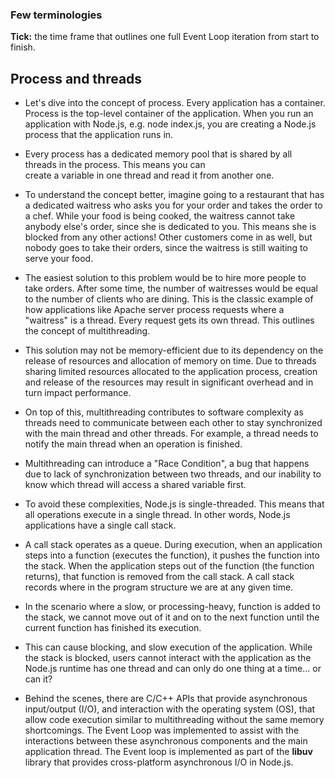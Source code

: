 ### Few terminologies ### 

**Tick:** the time frame that outlines one full Event Loop iteration from start to finish.

## Process and threads ##

- Let's dive into the concept of process. Every application has a container. Process is the top-level container of the application. When you run an application with Node.js, e.g. node index.js, you are creating a Node.js process that the application runs in.
- Every process has a dedicated memory pool that is shared by all threads in the process. This means you can    
create a variable in one thread and read it from another one.
- To understand the concept better, imagine going to a restaurant that has a dedicated waitress who asks you for your order and takes the order to a chef. While your food is being cooked, the waitress cannot take anybody else's order, since she is dedicated to you. This means she is blocked from any other actions! Other customers come in as well, but nobody goes to take their orders, since the waitress is still waiting to serve your food.

- The easiest solution to this problem would be to hire more people to take orders. After some time, the number of
  waitresses would be equal to the number of clients who are dining. This is the classic example of how applications like Apache server process requests where a "waitress" is a thread. Every request gets its own thread. This outlines the concept of multithreading.

- This solution may not be memory-efficient due to its dependency on the release of resources and allocation of memory on time. Due to threads sharing limited resources allocated to the application process, creation and release of the resources may result in significant overhead and in turn impact performance.

- On top of this, multithreading contributes to software complexity as threads need to communicate between each other to
  stay synchronized with the main thread and other threads. For example, a thread needs to notify the main thread when
  an operation is finished.

- Multithreading can introduce a "Race Condition", a bug that happens due to lack of synchronization between two
  threads, and our inability to know which thread will access a shared variable first.

- To avoid these complexities, Node.js is single-threaded. This means that all operations execute in a single thread. In
  other words, Node.js applications have a single call stack.

- A call stack operates as a queue. During execution, when an application steps into a function (executes the function),
  it pushes the function into the stack. When the application steps out of the function (the function returns), that
  function is removed from the call stack. A call stack records where in the program structure we are at any given time.

- In the scenario where a slow, or processing-heavy, function is added to the stack, we cannot move out of it and on to
  the next function until the current function has finished its execution.

- This can cause blocking, and slow execution of the application. While the stack is blocked, users cannot interact with
  the application as the Node.js runtime has one thread and can only do one thing at a time... or can it?

- Behind the scenes, there are C/C++ APIs that provide asynchronous input/output (I/O), and interaction with the
  operating system (OS), that allow code execution similar to multithreading without the same memory shortcomings. The
  Event Loop was implemented to assist with the interactions between these asynchronous components and the main
  application thread. The Event loop is implemented as part of the **libuv** library that provides cross-platform
  asynchronous I/O in Node.js.

